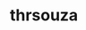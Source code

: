 ---
title: thrsouza
github: https://github.com/thrsouza
mode: dark
transition: 1s
score: 61.9
archetype:
- Code
- Badges | Tags | Icons
---
